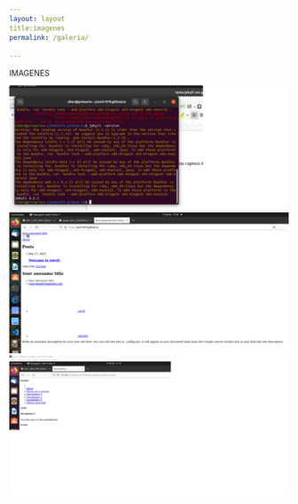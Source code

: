 ```yaml
---
layout: layout
title:imagenes
permalink: /galeria/

---
```

IMAGENES

<img src="images/captura1.png" alt="captura_1">
<img src="images/captura2.png" alt="captura_2">
<img src="images/captura3.png" alt="captura_3">

